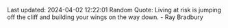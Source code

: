 Last updated: 2024-04-02 12:22:01
Random Quote: Living at risk is jumping off the cliff and building your wings on the way down. - Ray Bradbury